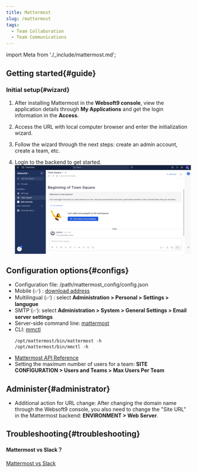 ```yaml
---
title: Mattermost
slug: /mattermost
tags:
  - Team Collaboration
  - Team Communications
---
```


import Meta from './_include/mattermost.md';

<Meta name="meta" />

## Getting started{#guide}

### Initial setup{#wizard}

1. After installing Mattermost in the **Websoft9 console**, view the application details through **My Applications** and get the login information in the **Access**.  

2. Access the URL with  local computer browser and enter the initialization wizard. 

3. Follow the wizard through the next steps: create an admin account, create a team, etc.

4. Login to the backend to get started. 
   ![](./assets/mattermost-backend-websoft9.png)

## Configuration options{#configs}

- Configuration file: /path/mattermost_config/config.json
- Mobile (✅) : [download address](https://mattermost.com/download/#mattermostApps)
- Multilingual (✅) : select  **Administration > Personal >  Settings > langugue**
- SMTP (✅): select **Administration > System > General Settings > Email server settings** 
- Server-side command line: [mattermost](https://docs.mattermost.com/administration/command-line-tools.html)
- CLI: [mmctl](https://docs.mattermost.com/administration/mmctl-cli-tool.html)
  ```
  /opt/mattermost/bin/mattermost -h
  /opt/mattermost/bin/mmctl -h
  ```
- [Mattermost API Reference](https://api.mattermost.com/)
- Setting the maximum number of users for a team: **SITE CONFIGURATION > Users and Teams > Max Users Per Team**

## Administer{#administrator}

- Additional action for URL change: After changing the domain name through the Websoft9 console, you also need to change the "Site URL" in the Mattermost backend: **ENVIRONMENT > Web Server**.

## Troubleshooting{#troubleshooting}

#### Mattermost vs Slack？

[Mattermost vs Slack](https://mattermost.com/mattermost-vs-slack/)
